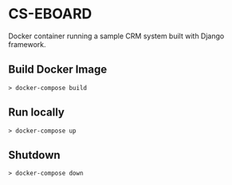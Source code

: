 # CS-EBOARD
Docker container running a sample CRM system built with Django framework.

## Build Docker Image
```
> docker-compose build
```

## Run locally
```
> docker-compose up
```

## Shutdown
```
> docker-compose down
```